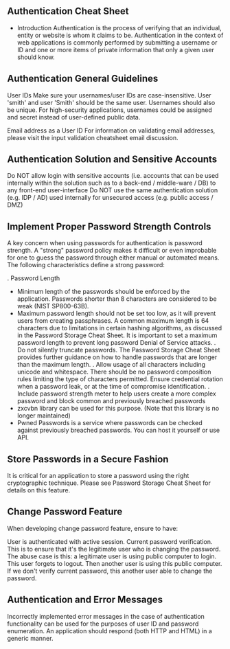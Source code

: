 ## Authentication Cheat Sheet

* Introduction
Authentication is the process of verifying that an individual, entity or website is whom it claims to be. Authentication in the context of web applications is commonly performed by submitting a username or ID and one or more items of private information that only a given user should know.

## Authentication General Guidelines

User IDs
Make sure your usernames/user IDs are case-insensitive. User 'smith' and user 'Smith' should be the same user. Usernames should also be unique. For high-security applications, usernames could be assigned and secret instead of user-defined public data.

Email address as a User ID
For information on validating email addresses, please visit the input validation cheatsheet email discussion.

## Authentication Solution and Sensitive Accounts

Do NOT allow login with sensitive accounts (i.e. accounts that can be used internally within the solution such as to a back-end / middle-ware / DB) to any front-end user-interface
Do NOT use the same authentication solution (e.g. IDP / AD) used internally for unsecured access (e.g. public access / DMZ)

## Implement Proper Password Strength Controls

A key concern when using passwords for authentication is password strength. A "strong" password policy makes it difficult or even improbable for one to guess the password through either manual or automated means. The following characteristics define a strong password:

. Password Length

* Minimum length of the passwords should be enforced by the application. Passwords shorter than 8 characters are considered to be weak (NIST SP800-63B).
* Maximum password length should not be set too low, as it will prevent users from creating passphrases. A common maximum length is 64 characters due to limitations in certain hashing algorithms, as discussed in the Password Storage Cheat Sheet. It is important to set a maximum password length to prevent long password Denial of Service attacks.
. Do not silently truncate passwords. The Password Storage Cheat Sheet provides further guidance on how to handle passwords that are longer than the maximum length.
. Allow usage of all characters including unicode and whitespace. There should be no password composition rules limiting the type of characters permitted.
Ensure credential rotation when a password leak, or at the time of compromise identification.
. Include password strength meter to help users create a more complex password and block common and previously breached passwords
 * zxcvbn library can be used for this purpose. (Note that this library is no longer maintained)
 * Pwned Passwords is a service where passwords can be checked against previously breached passwords. You can host it yourself or use API.

 ## Store Passwords in a Secure Fashion
It is critical for an application to store a password using the right cryptographic technique. Please see Password Storage Cheat Sheet for details on this feature.

## Change Password Feature
When developing change password feature, ensure to have:

User is authenticated with active session.
Current password verification. This is to ensure that it's the legitimate user who is changing the password. The abuse case is this: a legitimate user is using public computer to login. This user forgets to logout. Then another user is using this public computer. If we don't verify current password, this another user able to change the password.

## Authentication and Error Messages
Incorrectly implemented error messages in the case of authentication functionality can be used for the purposes of user ID and password enumeration. An application should respond (both HTTP and HTML) in a generic manner.
